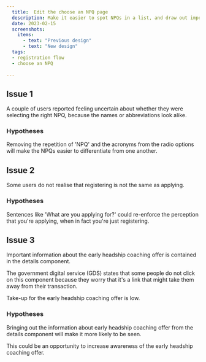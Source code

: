 ```yaml
---
  title:  Edit the choose an NPQ page
  description: Make it easier to spot NPQs in a list, and draw out important information about the early headship coaching offer.
  date: 2023-02-15
  screenshots:
    items:
      - text: "Previous design"
      - text: "New design"
  tags:
  - registration flow 
  - choose an NPQ
  
---
```


## Issue 1

A couple of users reported feeling uncertain about whether they were selecting the right NPQ, because the names or abbreviations look alike.

### Hypotheses

Removing the repetition of 'NPQ' and the acronyms from the radio options will make the NPQs easier to differentiate from one another.

## Issue 2

Some users do not realise that registering is not the same as applying.

### Hypotheses

Sentences like 'What are you applying for?' could re-enforce the perception that you're applying, when in fact you're just registering.

## Issue 3

Important information about the early headship coaching offer is contained in the details component.

The government digital service (GDS) states that some people do not click on this component because they worry that it's a link that might take them away from their transaction.

Take-up for the early headship coaching offer is low.

### Hypotheses

Bringing out the information about early headship coaching offer from the details component will make it more likely to be seen.

This could be an opportunity to increase awareness of the early headship coaching offer. 
